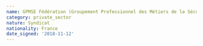 ```yaml
---
name: GPMSE Fédération (Groupement Professionnel des Métiers de la Sécurité Electronique)
category: private_sector
nature: Syndicat 
nationality: France
date_signed: '2018-11-12'
---
```

    